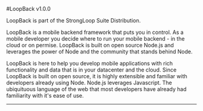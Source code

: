 #LoopBack
v1.0.0

LoopBack is part of the StrongLoop Suite Distribution.

LoopBack is a mobile backend framework that puts you in control.  As a mobile developer you decide where to run your mobile backend - in the cloud or on permise. LoopBack is built on open source Node.js and leverages the power of Node and the community that stands behind Node.

LoopBack is here to help you develop mobile applications with rich functionality and data that is in your datacenter and the cloud. Since LoopBack is built on open source, it is highly extensible and familiar with developers already using Node.  Node.js leverages Javascript.  The ubiquituous language of the web that most developers have already had familiarity with it's ease of use.

---
